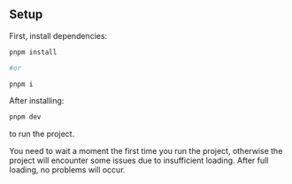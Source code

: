 ## Setup

First, install dependencies:

```bash
pnpm install

#or

pnpm i
```

After installing:

```bash
pnpm dev
```

to run the project.

You need to wait a moment the first time you run the project, otherwise the project will encounter some issues due to insufficient loading. After full loading, no problems will occur.

